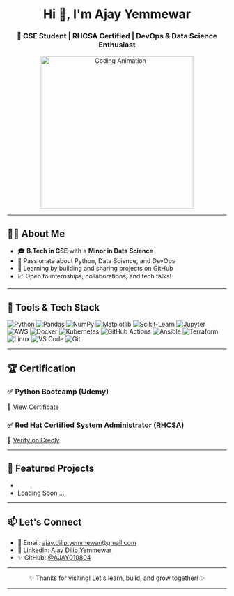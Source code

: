 <h1 align="center">Hi 👋, I'm Ajay Yemmewar</h1>
<h3 align="center">🚀 CSE Student | RHCSA Certified | DevOps & Data Science Enthusiast</h3>

<p align="center">
  <img src="https://media.giphy.com/media/qgQUggAC3Pfv687qPC/giphy.gif" width="350" alt="Coding Animation" />
</p>

---

## 👨‍💻 About Me

- 🎓 **B.Tech in CSE** with a **Minor in Data Science**
- 🧠 Passionate about Python, Data Science, and DevOps
- 🚀 Learning by building and sharing projects on GitHub
- 📈 Open to internships, collaborations, and tech talks!

---

## 🔧 Tools & Tech Stack

![Python](https://img.shields.io/badge/Python-3776AB?style=flat&logo=python&logoColor=white)
![Pandas](https://img.shields.io/badge/Pandas-150458?style=flat&logo=pandas&logoColor=white)
![NumPy](https://img.shields.io/badge/NumPy-013243?style=flat&logo=numpy&logoColor=white)
![Matplotlib](https://img.shields.io/badge/Matplotlib-11557C?style=flat&logo=plotly&logoColor=white)
![Scikit-Learn](https://img.shields.io/badge/Scikit--Learn-F7931E?style=flat&logo=scikit-learn&logoColor=white)
![Jupyter](https://img.shields.io/badge/Jupyter-F37626?style=flat&logo=jupyter&logoColor=white)
![AWS](https://img.shields.io/badge/AWS-232F3E?style=flat&logo=amazon-aws&logoColor=white)
![Docker](https://img.shields.io/badge/Docker-2496ED?style=flat&logo=docker&logoColor=white)
![Kubernetes](https://img.shields.io/badge/Kubernetes-326CE5?style=flat&logo=kubernetes&logoColor=white)
![GitHub Actions](https://img.shields.io/badge/GitHub%20Actions-2088FF?style=flat&logo=github-actions&logoColor=white)
![Ansible](https://img.shields.io/badge/Ansible-EE0000?style=flat&logo=ansible&logoColor=white)
![Terraform](https://img.shields.io/badge/Terraform-623CE4?style=flat&logo=terraform&logoColor=white)
![Linux](https://img.shields.io/badge/Linux-FCC624?style=flat&logo=linux&logoColor=black)
![VS Code](https://img.shields.io/badge/VS%20Code-007ACC?style=flat&logo=visual-studio-code&logoColor=white)
![Git](https://img.shields.io/badge/Git-F05032?style=flat&logo=git&logoColor=white)

---

## 🏆 Certification

### ✅ Python Bootcamp (Udemy)
📜 [View Certificate](https://www.udemy.com/certificate/UC-0c31dbe6-c732-4975-8618-c54988721b9c/) 
### ✅ Red Hat Certified System Administrator (RHCSA)
📜 [Verify on Credly](https://www.credly.com/badges/0dfecccc-10cf-4e9e-bb0d-94e3c9afe685)

---

## 📂 Featured Projects
-
- Loading Soon ....
<!---
- 📊 [Data Science Learning Repository](https://github.com/AJAY010804/data-science-learning)
- ⚙️ [DevOps Learning Journey](https://github.com/AJAY010804/devops-learning-journey)
--->
---

## 📫 Let's Connect

<!---
[![LinkedIn](https://img.shields.io/badge/LinkedIn-Ajay_Yemmewar-blue?style=flat&logo=linkedin&logoColor=white)](https://www.linkedin.com/in/ajay-dilip-yemmewar-b9b5372b3/)
[![Gmail](https://img.shields.io/badge/Gmail-ajay.dilip.yemmewar@gmail.com-D14836?style=flat&logo=gmail&logoColor=white)](mailto:ajay.dilip.yemmewar@gmail.com)
[![GitHub](https://img.shields.io/badge/GitHub-AJAY010804-181717?style=flat&logo=github&logoColor=white)](https://github.com/AJAY010804)    --->
- 📧 Email: [ajay.dilip.yemmewar@gmail.com](mailto:ajay.dilip.yemmewar@gmail.com)
- 💼 LinkedIn: [Ajay Dilip Yemmewar](https://www.linkedin.com/in/ajay-dilip-yemmewar-b9b5372b3/)
- ✨ GitHub: [@AJAY010804](https://github.com/AJAY010804)

---

<p align="center">✨ Thanks for visiting! Let's learn, build, and grow together! ✨</p>

---



<!---
AJAY010804/AJAY010804 is a ✨ special ✨ repository because its `README.md` (this file) appears on your GitHub profile.
You can click the Preview link to take a look at your changes.
<p align="center">Thanks for visiting my profile! Let's connect, collaborate, and grow together 🚀</p>
--->
